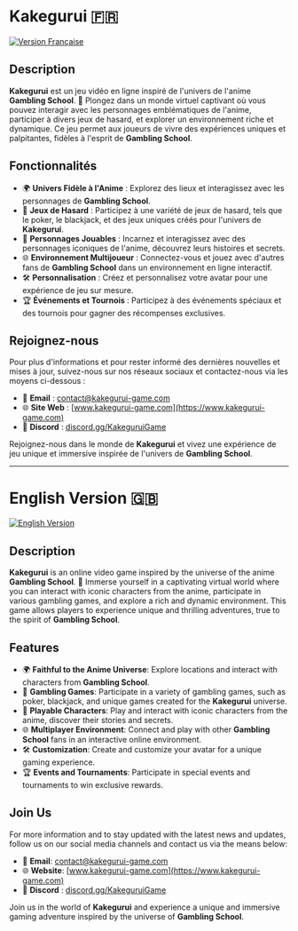 # Kakegurui 🇫🇷
[![Version Française](https://img.shields.io/badge/Version%20Française-French-red)](#version-française)


## Description

**Kakegurui** est un jeu vidéo en ligne inspiré de l'univers de l'anime **Gambling School**. 🎲 Plongez dans un monde virtuel captivant où vous pouvez interagir avec les personnages emblématiques de l'anime, participer à divers jeux de hasard, et explorer un environnement riche et dynamique. Ce jeu permet aux joueurs de vivre des expériences uniques et palpitantes, fidèles à l'esprit de **Gambling School**.

## Fonctionnalités

- 🌍 **Univers Fidèle à l'Anime** : Explorez des lieux et interagissez avec les personnages de **Gambling School**.
- 🎰 **Jeux de Hasard** : Participez à une variété de jeux de hasard, tels que le poker, le blackjack, et des jeux uniques créés pour l'univers de **Kakegurui**.
- 👤 **Personnages Jouables** : Incarnez et interagissez avec des personnages iconiques de l'anime, découvrez leurs histoires et secrets.
- 🌐 **Environnement Multijoueur** : Connectez-vous et jouez avec d'autres fans de **Gambling School** dans un environnement en ligne interactif.
- 🛠️ **Personnalisation** : Créez et personnalisez votre avatar pour une expérience de jeu sur mesure.
- 🏆 **Événements et Tournois** : Participez à des événements spéciaux et des tournois pour gagner des récompenses exclusives.

## Rejoignez-nous

Pour plus d'informations et pour rester informé des dernières nouvelles et mises à jour, suivez-nous sur nos réseaux sociaux et contactez-nous via les moyens ci-dessous :

- 📧 **Email** : [contact@kakegurui-game.com](mailto:contact@kakegurui-game.com)
- 🌐 **Site Web** : [www.kakegurui-game.com](https://www.kakegurui-game.com)
- 📘 **Discord** : [discord.gg/KakeguruiGame]([https://discord.gg/](https://discord.gg/sKmT59HGrT))

Rejoignez-nous dans le monde de **Kakegurui** et vivez une expérience de jeu unique et immersive inspirée de l'univers de **Gambling School**.

---

# English Version 🇬🇧
[![English Version](https://img.shields.io/badge/Version%20Anglaise-English-blue)](#english-version)


## Description

**Kakegurui** is an online video game inspired by the universe of the anime **Gambling School**. 🎲 Immerse yourself in a captivating virtual world where you can interact with iconic characters from the anime, participate in various gambling games, and explore a rich and dynamic environment. This game allows players to experience unique and thrilling adventures, true to the spirit of **Gambling School**.

## Features

- 🌍 **Faithful to the Anime Universe**: Explore locations and interact with characters from **Gambling School**.
- 🎰 **Gambling Games**: Participate in a variety of gambling games, such as poker, blackjack, and unique games created for the **Kakegurui** universe.
- 👤 **Playable Characters**: Play and interact with iconic characters from the anime, discover their stories and secrets.
- 🌐 **Multiplayer Environment**: Connect and play with other **Gambling School** fans in an interactive online environment.
- 🛠️ **Customization**: Create and customize your avatar for a unique gaming experience.
- 🏆 **Events and Tournaments**: Participate in special events and tournaments to win exclusive rewards.

## Join Us

For more information and to stay updated with the latest news and updates, follow us on our social media channels and contact us via the means below:

- 📧 **Email**: [contact@kakegurui-game.com](mailto:contact@kakegurui-game.com)
- 🌐 **Website**: [www.kakegurui-game.com](https://www.kakegurui-game.com)
- 📘 **Discord** : [discord.gg/KakeguruiGame]([https://discord.gg/](https://discord.gg/sKmT59HGrT))

Join us in the world of **Kakegurui** and experience a unique and immersive gaming adventure inspired by the universe of **Gambling School**.
